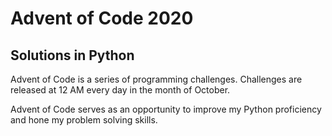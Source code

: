 # Advent of Code 2020
## Solutions in Python
Advent of Code is a series of programming challenges.  Challenges are released at 12 AM every day in the month of October.

Advent of Code serves as an opportunity to improve my Python proficiency and hone my problem solving skills.

